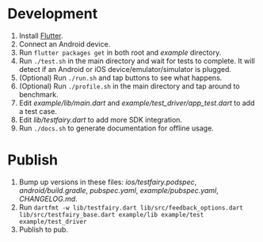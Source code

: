 # Development
1. Install [Flutter](https://flutter.io/docs).
2. Connect an Android device.
3. Run `flutter packages get` in both root and *example* directory.
4. Run `./test.sh` in the main directory and wait for tests to complete. It will detect if an Android or iOS device/emulator/simulator is plugged.
5. (Optional) Run `./run.sh` and tap buttons to see what happens.
6. (Optional) Run `./profile.sh` in the main directory and tap around to benchmark.
7. Edit *example/lib/main.dart* and *example/test_driver/app_test.dart* to add a test case.
8. Edit *lib/testfairy.dart* to add more SDK integration.
9. Run `./docs.sh` to generate documentation for offline usage.

# Publish
1. Bump up versions in these files: *ios/testfairy.podspec*, *android/build.gradle*, *pubspec.yaml*, *example/pubspec.yaml*, *CHANGELOG.md*.
2. Run `dartfmt -w lib/testfairy.dart lib/src/feedback_options.dart lib/src/testfairy_base.dart example/lib example/test example/test_driver`
3. Publish to pub.

